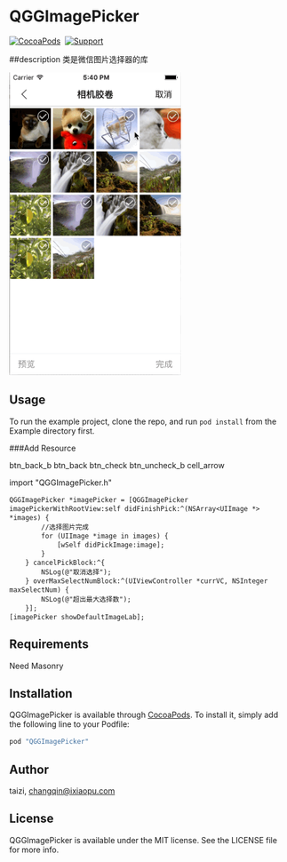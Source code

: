 # QGGImagePicker

[![CocoaPods](http://img.shields.io/cocoapods/p/LeanChatLib.svg?style=flat)](http://cocoapods.org/?q=LeanChatLib)&nbsp;
[![Support](https://img.shields.io/badge/support-iOS%207%2B%20-blue.svg?style=flat)](https://www.apple.com/nl/ios/)

##description
类是微信图片选择器的库

![image](https://raw.githubusercontent.com/infiniteQin/assets/master/QGGImagePicker/img.gif )

## Usage

To run the example project, clone the repo, and run `pod install` from the Example directory first.

###Add Resource

btn\_back\_b
btn\_back
btn\_check
btn\_uncheck\_b
cell\_arrow

import "QGGImagePicker.h"

```
QGGImagePicker *imagePicker = [QGGImagePicker imagePickerWithRootView:self didFinishPick:^(NSArray<UIImage *> *images) {
		//选择图片完成
        for (UIImage *image in images) {
            [wSelf didPickImage:image];
        }
    } cancelPickBlock:^{
        NSLog(@"取消选择");
    } overMaxSelectNumBlock:^(UIViewController *currVC, NSInteger maxSelectNum) {
        NSLog(@"超出最大选择数");
    }];
[imagePicker showDefaultImageLab];
```

## Requirements
Need Masonry
## Installation

QGGImagePicker is available through [CocoaPods](http://cocoapods.org). To install
it, simply add the following line to your Podfile:

```ruby
pod "QGGImagePicker"
```

## Author

taizi, changqin@ixiaopu.com

## License

QGGImagePicker is available under the MIT license. See the LICENSE file for more info.


